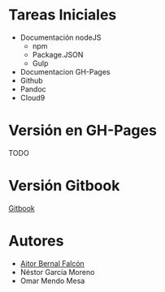 # Tareas Iniciales
* Documentación nodeJS 
  * npm
  * Package.JSON
  * Gulp
* Documentacion GH-Pages
* Github
* Pandoc
* Cloud9

# Versión en GH-Pages

TODO

# Versión Gitbook

[Gitbook](https://chinegua.gitbooks.io/tareas-iniciales-aitornestoromar/content/)

# Autores
* [Aitor Bernal Falcón](https://chinegua.github.io/)
* Néstor García Moreno
* Omar Mendo Mesa 